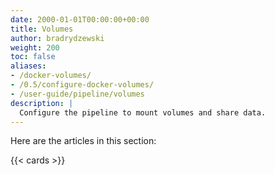 ```yaml
---
date: 2000-01-01T00:00:00+00:00
title: Volumes
author: bradrydzewski
weight: 200
toc: false
aliases:
- /docker-volumes/
- /0.5/configure-docker-volumes/
- /user-guide/pipeline/volumes
description: |
  Configure the pipeline to mount volumes and share data.
---
```


Here are the articles in this section:

{{< cards >}}
